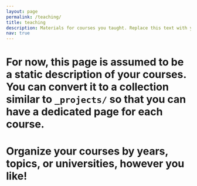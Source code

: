 ```yaml
---
layout: page
permalink: /teaching/
title: teaching
description: Materials for courses you taught. Replace this text with your description.
nav: true
---
```


# For now, this page is assumed to be a static description of your courses. You can convert it to a collection similar to `_projects/` so that you can have a dedicated page for each course.

# Organize your courses by years, topics, or universities, however you like!
